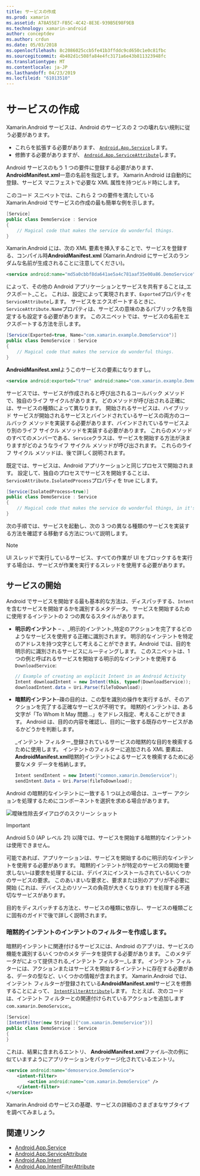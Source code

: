 ```yaml
---
title: サービスの作成
ms.prod: xamarin
ms.assetid: A78A55E7-FB5C-4C42-8E3E-939B5E98F9EB
ms.technology: xamarin-android
author: conceptdev
ms.author: crdun
ms.date: 05/03/2018
ms.openlocfilehash: 8c2086025ccb5fe41b3ffddc9cd650c1e0c81fbc
ms.sourcegitcommit: 4b402d1c508fa84e4fc3171a6e43b811323948fc
ms.translationtype: MT
ms.contentlocale: ja-JP
ms.lasthandoff: 04/23/2019
ms.locfileid: "61013510"
---
```

# <a name="creating-a-service"></a>サービスの作成

Xamarin.Android サービスは、Android のサービスの 2 つの壊れない規則に従う必要があります。

* これらを拡張する必要があります、 [ `Android.App.Service`](https://developer.xamarin.com/api/type/Android.App.Service/)します。
* 修飾する必要がありますが、 [ `Android.App.ServiceAttribute`](https://developer.xamarin.com/api/type/Android.App.ServiceAttribute/)します。

Android サービスのもう 1 つの要件に登録する必要があります、 **AndroidManifest.xml**一意の名前を指定します。 Xamarin.Android は自動的に登録、サービス マニフェストで必要な XML 属性を持つビルド時にします。

このコード スニペットでは、これら 2 つの要件を満たしている Xamarin.Android でサービスの作成の最も簡単な例を示します。  

```csharp
[Service]
public class DemoService : Service
{
    // Magical code that makes the service do wonderful things.
}
```

Xamarin.Android には、次の XML 要素を挿入することで、サービスを登録する、コンパイル時**AndroidManifest.xml** (Xamarin.Android にサービスのランダムな名前が生成されることに注意してください)。

```xml
<service android:name="md5a0cbbf8da641ae5a4c781aaf35e00a86.DemoService" />
```

によって、その他の Android アプリケーションとサービスを共有することは_エクスポート_こと。 これは、設定によって実現されます、`Exported`プロパティを`ServiceAttribute`します。 サービスをエクスポートするときに、`ServiceAttribute.Name`プロパティは、サービスの意味のあるパブリック名を指定するも設定する必要があります。 このスニペットでは、サービスの名前をエクスポートする方法を示します。

```csharp
[Service(Exported=true, Name="com.xamarin.example.DemoService")]
public class DemoService : Service
{
    // Magical code that makes the service do wonderful things.
}
```

**AndroidManifest.xml**ようこのサービスの要素になりますし。

```xml
<service android:exported="true" android:name="com.xamarin.example.DemoService" />
```

サービスでは、サービスが作成されると呼び出されるコールバック メソッドで、独自のライフ サイクルがあります。 どのメソッドが呼び出される正確には、サービスの種類によって異なります。 開始されるサービスは、ハイブリッド サービスが開始されるサービスとバインドされているサービスの両方のコールバック メソッドを実装する必要があります、バインドされているサービスより別のライフ サイクル メソッドを実装する必要があります。 これらのメソッドのすべてのメンバーである、`Service`クラスは、サービスを開始する方法が決まりますがどのようなライフ サイクル メソッドが呼び出されます。 これらのライフ サイクル メソッドは、後で詳しく説明されます。

既定では、サービスは、Android アプリケーションと同じプロセスで開始されます。 設定して、独自のプロセスでサービスを開始することは、`ServiceAttribute.IsolatedProcess`プロパティを true にします。

```csharp
[Service(IsolatedProcess=true)]
public class DemoService : Service
{
    // Magical code that makes the service do wonderful things, in it's own process!
}
```

次の手順では、サービスを起動し、次の 3 つの異なる種類のサービスを実装する方法を確認する移動する方法について説明します。

> [!NOTE]
> UI スレッドで実行しているサービス、すべての作業が UI をブロックするを実行する場合は、サービスが作業を実行するスレッドを使用する必要があります。

## <a name="starting-a-service"></a>サービスの開始

Android でサービスを開始する最も基本的な方法は、ディスパッチする、`Intent`を含むサービスを開始するかを識別するメタデータ。 サービスを開始するために使用するインテントの 2 つの異なるスタイルがあります。

-   **明示的インテント** &ndash; 、_明示的インテント_特定のアクションを完了するどのようなサービスを使用する正確に識別されます。 明示的なインテントを特定のアドレスを持つ文字として考えることができます。Android では、目的を明示的に識別されるサービスにルーティングします。 このスニペットは、1 つの例と呼ばれるサービスを開始する明示的なインテントを使用する`DownloadService`:

    ```csharp
    // Example of creating an explicit Intent in an Android Activity
    Intent downloadIntent = new Intent(this, typeof(DownloadService));
    downloadIntent.data = Uri.Parse(fileToDownload);
    ```

-   **暗黙的インテント**&ndash;疎の目的は、この型を識別の操作を実行するが、そのアクションを完了する正確なサービスが不明です。 暗黙的インテントは、ある文字が「To Whom It May 問題…」をアドレス指定、考えることができます。
    Android は、目的の内容を確認し、目的に一致する既存のサービスがあるかどうかを判断します。

    _インテント フィルター_登録されているサービスの暗黙的な目的を検索するために使用します。 インテントのフィルターに追加される XML 要素は、 **AndroidManifest.xml**暗黙的インテントによるサービスを検索するために必要なメタ データを格納します。

    ```csharp
    Intent sendIntent = new Intent("common.xamarin.DemoService");
    sendIntent.Data = Uri.Parse(fileToDownload);
    ```

Android の暗黙的なインテントに一致する 1 つ以上の場合は、ユーザー アクションを処理するためにコンポーネントを選択を求める場合があります。

![曖昧性除去ダイアログのスクリーン ショット](images/creating-a-service-01.png "曖昧性除去ダイアログのスクリーン ショット")

> [!IMPORTANT]
> Android 5.0 (AP レベル 21) 以降では、サービスを開始する暗黙的なインテントは使用できません。

可能であれば、アプリケーションは、サービスを開始するのに明示的なインテントを使用する必要があります。 暗黙的インテントが特定のサービスの開始を要求しない&ndash;は要求を処理するには、デバイスにインストールされているいくつかのサービスの要求。 このあいまいな要求と、要求または別のアプリが不必要に開始 (これは、デバイス上のリソースの負荷が大きくなります) を処理する不適切なサービスがあります。

目的をディスパッチする方法と、サービスの種類に依存し、サービスの種類ごとに固有のガイドで後で詳しく説明されます。


### <a name="creating-an-intent-filter-for-implicit-intents"></a>暗黙的インテントのインテントのフィルターを作成します。

暗黙的インテントに関連付けるサービスには、Android のアプリは、サービスの機能を識別するいくつかのメタ データを提供する必要があります。 このメタデータがによって提供される_インテント フィルター_します。 インテント フィルターには、アクションまたはサービスを開始するインテントに存在する必要がある、データの型など、いくつかの情報が含まれます。 Xamarin.Android では、インテント フィルターが登録されている**AndroidManifest.xml**サービスを修飾することによって、 [ `IntentFilterAttribute`](https://developer.xamarin.com/api/type/Android.App.IntentFilterAttribute/)します。 たとえば、次のコードは、インテント フィルターとの関連付けられているアクションを追加します`com.xamarin.DemoService`:。

```csharp
[Service]
[IntentFilter(new String[]{"com.xamarin.DemoService"})]
public class DemoService : Service
{
}
```

これは、結果に含まれるエントリ、 **AndroidManifest.xml**ファイル&ndash;次の例に似ていますようにアプリケーションをパッケージ化されているエントリ。

```xml
<service android:name="demoservice.DemoService">
    <intent-filter>
        <action android:name="com.xamarin.DemoService" />
    </intent-filter>
</service>
```

Xamarin.Android のサービスの基礎、サービスの詳細のさまざまなサブタイプを調べてみましょう。


## <a name="related-links"></a>関連リンク

- [Android.App.Service](https://developer.xamarin.com/api/type/Android.App.Service/)
- [Android.App.ServiceAttribute](https://developer.xamarin.com/api/type/Android.App.ServiceAttribute/)
- [Android.App.Intent](https://developer.xamarin.com/api/type/Android.Content.Intent/)
- [Android.App.IntentFilterAttribute](https://developer.xamarin.com/api/type/Android.App.IntentFilterAttribute/)
